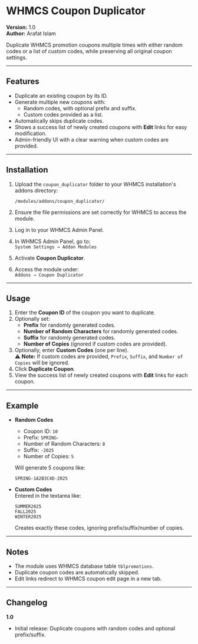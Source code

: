 # WHMCS Coupon Duplicator

**Version:** 1.0  
**Author:** Arafat Islam

Duplicate WHMCS promotion coupons multiple times with either random codes or a list of custom codes, while preserving all original coupon settings.

---

## Features

- Duplicate an existing coupon by its ID.
- Generate multiple new coupons with:
    - Random codes, with optional prefix and suffix.
    - Custom codes provided as a list.
- Automatically skips duplicate codes.
- Shows a success list of newly created coupons with **Edit** links for easy modification.
- Admin-friendly UI with a clear warning when custom codes are provided.

---

## Installation

1. Upload the `coupon_duplicator` folder to your WHMCS installation's addons directory:

    ```
    /modules/addons/coupon_duplicator/
    ```
2. Ensure the file permissions are set correctly for WHMCS to access the module.
3. Log in to your WHMCS Admin Panel.
4. In WHMCS Admin Panel, go to:  
   `System Settings → Addon Modules`
5. Activate **Coupon Duplicator**.
6. Access the module under:  
   `Addons → Coupon Duplicator`

---

## Usage

1. Enter the **Coupon ID** of the coupon you want to duplicate.
2. Optionally set:
    - **Prefix** for randomly generated codes.
    - **Number of Random Characters** for randomly generated codes.
    - **Suffix** for randomly generated codes.
    - **Number of Copies** (ignored if custom codes are provided).
3. Optionally, enter **Custom Codes** (one per line).  
   ⚠️ **Note:** If custom codes are provided, `Prefix`, `Suffix`, and `Number of Copies` will be ignored.
4. Click **Duplicate Coupon**.
5. View the success list of newly created coupons with **Edit** links for each coupon.

---

## Example

- **Random Codes**
    - Coupon ID: `10`
    - Prefix: `SPRING-`
    - Number of Random Characters: `8`
    - Suffix: `-2025`
    - Number of Copies: `5`

  Will generate 5 coupons like:

      SPRING-1A2B3C4D-2025

- **Custom Codes**  
  Entered in the textarea like:

      SUMMER2025
      FALL2025
      WINTER2025

  Creates exactly these codes, ignoring prefix/suffix/number of copies.

---

## Notes

- The module uses WHMCS database table `tblpromotions`.
- Duplicate coupon codes are automatically skipped.
- Edit links redirect to WHMCS coupon edit page in a new tab.

---

## Changelog

**1.0**
- Initial release: Duplicate coupons with random codes and optional prefix/suffix.
